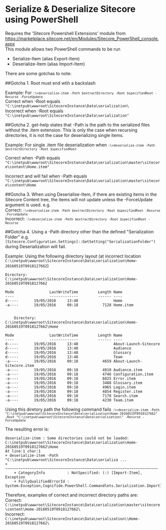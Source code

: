 # Serialize & Deserialize Sitecore using PowerShell

Requires the 'Sitecore Powershell Extensions' module from https://marketplace.sitecore.net/en/Modules/Sitecore_PowerShell_console.aspx  
This module allows two PowerShell commands to be run
 * Serialize-Item (alias Export-Item)
 * Deserialize-Item (alias Import-Item)
 
 There are some gotchas to note:
 
##Gotcha 1.
Root must end wtih a backslash  
 
Example: For <code>```:\>deserialize-item -Path $extractDirectory -Root $specifiedRoot -Recurse -ForceUpdate```</code>   
Correct when -Root equals   ```"C:\inetpub\wwwroot\SitecoreInstance\Data\serialization\```   
Incorrect when -Root equals ```"C:\inetpub\wwwroot\SitecoreInstance\Data\serialization"```  
 
##Gotcha 2.
get-help states that -Path is the path to the serialized files without the .item extension. This is only the case when recursing directories, it is not the case for deserializing single items.
 
Example: For single .item file deserialization when <code>```:\>deserialize-item -Path $extractDirectory -Root $specifiedRoot```</code>  

Correct when -Path equals ```"C:\inetpub\wwwroot\SitecoreInstance\Data\serialization\master\sitecore\content\Home.item"```  

Incorrect and will fail when -Path equals ```"C:\inetpub\wwwroot\SitecoreInstance\Data\serialization\master\sitecore\content\Home```  

##Gotcha 3.
When using Deserialise-Item, if there are existing items in the Sitecore Content tree, the items will not update unless the -ForceUpdate argument is used. e.g.   
Correct: <code>```:\>deserialize-item -Path $extractDirectory -Root $specifiedRoot -Recurse -ForceUpdate```</code>  
Incorrect: <code>```:\>deserialize-item -Path $extractDirectory -Root $specifiedRoot -Recurse```</code>  

##Gotcha 4.
Using a -Path directory other than the defined "Serialization Folder" e.g. ```[Sitecore.Configuration.Settings]::GetSetting("SerializationFolder")``` during Deserialization will fail.

Example:  Using the following directory layout (at incorrect location ```C:\inetpub\wwwroot\SitecoreInstance\Data\serialization\Home-20160519T0918127662```)
```
Directory: C:\inetpub\wwwroot\SitecoreInstance\Data\serialization\Home-20160519T0918127662
 
Mode                LastWriteTime         Length Name
----                -------------         ------ ----
d-----       19/05/2016     13:48                Home
-a----       19/05/2016     09:18           7128 Home.item
 
 
    Directory: C:\inetpub\wwwroot\SitecoreInstance\Data\serialization\Home-20160519T0918127662\Home
    
Mode                LastWriteTime         Length Name
----                -------------         ------ ----
d-----       19/05/2016     13:48                About-Launch-Sitecore
d-----       19/05/2016     13:48                Audience
d-----       19/05/2016     13:48                Glossary
d-----       19/05/2016     13:48                Team
-a----       19/05/2016     09:18           4659 About-Launch-Sitecore.item
-a----       19/05/2016     09:18           4010 Audience.item
-a----       19/05/2016     09:18           4746 Configuration.item
-a----       19/05/2016     09:18           6025 Error.item
-a----       19/05/2016     09:18           3488 Glossary.item
-a----       19/05/2016     09:18           4965 Login.item
-a----       19/05/2016     09:18           4854 Register.item
-a----       19/05/2016     09:18           7178 Search.item
-a----       19/05/2016     09:18           4230 Team.item
```

Using this diretory path the following command fails <code>```:\>deserialize-item -Path "C:\inetpub\wwwroot\SitecoreInstance\Data\serialization\Home-20160519T0918127662" -Root "C:\inetpub\wwwroot\SitecoreInstance\Data\serialization\" -Recurse -ForceUpdate```</code>   

The resulting error is:  
```
deserialize-item : Some directories could not be loaded: C:\inetpub\wwwroot\SitecoreInstance\Data\serialization\Home-20160519T0918127662\Home
At line:1 char:1
+ deserialize-item -Path "C:\inetpub\wwwroot\SitecoreInstance\Data\serializa ...
+ ~~~~~~~~~~~~~~~~~~~~~~~~~~~~~~~~~~~~~~~~~~~~~~~~~~~~~~~~~~~~~~~~~~~~~
    + CategoryInfo          : NotSpecified: (:) [Import-Item], Exception
    + FullyQualifiedErrorId : System.Exception,Cognifide.PowerShell.Commandlets.Serialization.ImportItemCommand
```
Therefore, examples of correct and incorrect directory paths are:  
Correct: ```C:\inetpub\wwwroot\SitecoreInstance\Data\serialization\master\sitecore\content\Home-20160519T0918127662\```   
Incorrect: ```C:\inetpub\wwwroot\SitecoreInstance\Data\serialization\\Home-20160519T0918127662\```  

